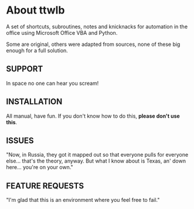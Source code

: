 # About ttwlb
A set of shortcuts, subroutines, notes and knicknacks for automation in the office using Microsoft Office VBA and Python.

Some are original, others were adapted from sources, none of these big enough for a full solution.

## SUPPORT
In space no one can hear you scream!

## INSTALLATION
All manual, have fun. If you don't know how to do this, **please don't use this**.

## ISSUES
"Now, in Russia, they got it mapped out so that everyone pulls for everyone else... that's the theory, anyway. 
But what I know about is Texas, an' down here... you're on your own."

## FEATURE REQUESTS
"I'm glad that this is an environment where you feel free to fail."
